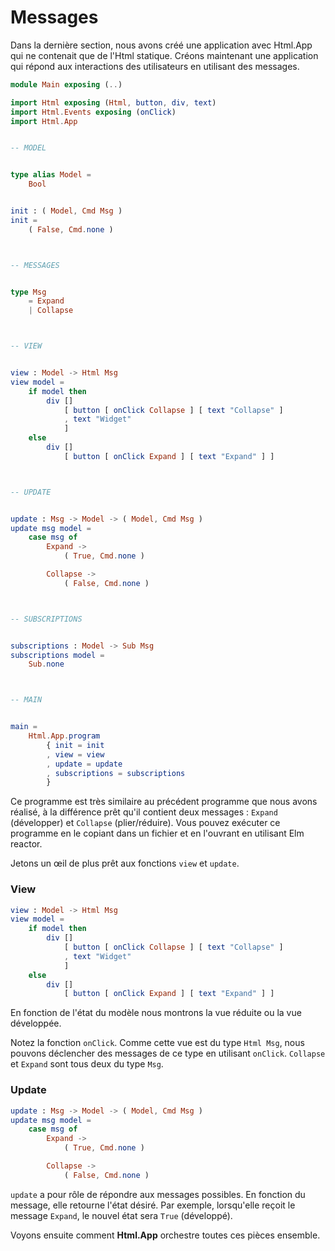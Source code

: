 # Messages

Dans la dernière section, nous avons créé une application avec Html.App qui ne contenait que de l'Html statique. Créons maintenant une application qui répond aux interactions des utilisateurs en utilisant des messages.

```elm
module Main exposing (..)

import Html exposing (Html, button, div, text)
import Html.Events exposing (onClick)
import Html.App


-- MODEL


type alias Model =
    Bool


init : ( Model, Cmd Msg )
init =
    ( False, Cmd.none )



-- MESSAGES


type Msg
    = Expand
    | Collapse



-- VIEW


view : Model -> Html Msg
view model =
    if model then
        div []
            [ button [ onClick Collapse ] [ text "Collapse" ]
            , text "Widget"
            ]
    else
        div []
            [ button [ onClick Expand ] [ text "Expand" ] ]



-- UPDATE


update : Msg -> Model -> ( Model, Cmd Msg )
update msg model =
    case msg of
        Expand ->
            ( True, Cmd.none )

        Collapse ->
            ( False, Cmd.none )



-- SUBSCRIPTIONS


subscriptions : Model -> Sub Msg
subscriptions model =
    Sub.none



-- MAIN


main =
    Html.App.program
        { init = init
        , view = view
        , update = update
        , subscriptions = subscriptions
        }
```

Ce programme est très similaire au précédent programme que nous avons réalisé, à la différence prêt qu'il contient deux messages : `Expand` (développer) et `Collapse` (plier/réduire). Vous pouvez exécuter ce programme en le copiant dans un fichier et en l'ouvrant en utilisant Elm reactor.

Jetons un œil de plus prêt aux fonctions `view` et `update`.

### View

```elm
view : Model -> Html Msg
view model =
    if model then
        div []
            [ button [ onClick Collapse ] [ text "Collapse" ]
            , text "Widget"
            ]
    else
        div []
            [ button [ onClick Expand ] [ text "Expand" ] ]
```

En fonction de l'état du modèle nous montrons la vue réduite ou la vue développée.

Notez la fonction `onClick`. Comme cette vue est du type `Html Msg`, nous pouvons déclencher des messages de ce type en utilisant `onClick`. `Collapse` et `Expand` sont tous deux du type `Msg`.

### Update

```elm
update : Msg -> Model -> ( Model, Cmd Msg )
update msg model =
    case msg of
        Expand ->
            ( True, Cmd.none )

        Collapse ->
            ( False, Cmd.none )
```

`update` a pour rôle de répondre aux messages possibles. En fonction du message, elle retourne l'état désiré. Par exemple, lorsqu'elle reçoit le message `Expand`, le nouvel état sera `True` (développé).

Voyons ensuite comment __Html.App__ orchestre toutes ces pièces ensemble.

